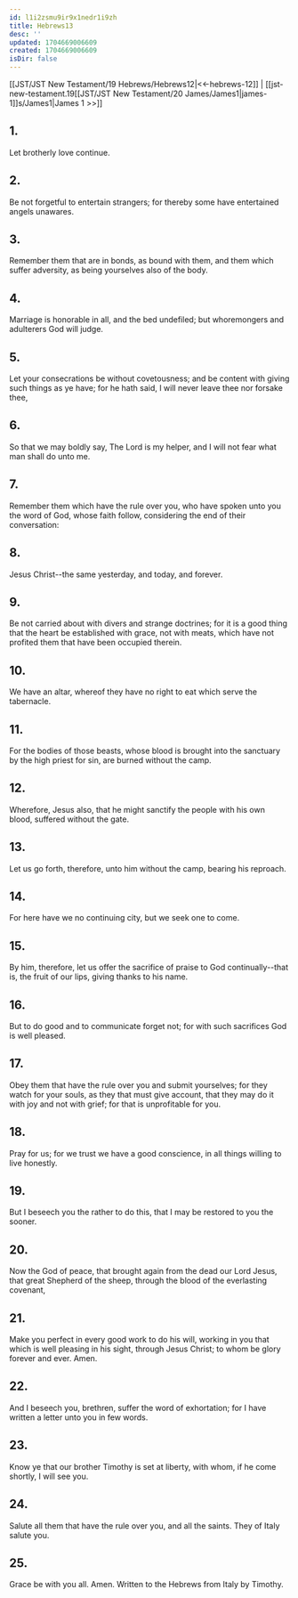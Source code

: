 ```yaml
---
id: l1i2zsmu9ir9x1nedr1i9zh
title: Hebrews13
desc: ''
updated: 1704669006609
created: 1704669006609
isDir: false
---
```

[[JST/JST New Testament/19 Hebrews/Hebrews12|<<-hebrews-12]] | [[jst-new-testament.19[[JST/JST New Testament/20 James/James1|james-1]]s/James1|James 1 >>]]
## 1.
Let brotherly love continue.
## 2.
Be not forgetful to entertain strangers; for thereby some have entertained angels unawares.
## 3.
Remember them that are in bonds, as bound with them, and them which suffer adversity, as being yourselves also of the body.
## 4.
Marriage is honorable in all, and the bed undefiled; but whoremongers and adulterers God will judge.
## 5.
Let your consecrations be without covetousness; and be content with giving such things as ye have; for he hath said, I will never leave thee nor forsake thee,
## 6.
So that we may boldly say, The Lord is my helper, and I will not fear what man shall do unto me.
## 7.
Remember them which have the rule over you, who have spoken unto you the word of God, whose faith follow, considering the end of their conversation:
## 8.
Jesus Christ\--the same yesterday, and today, and forever.
## 9.
Be not carried about with divers and strange doctrines; for it is a good thing that the heart be established with grace, not with meats, which have not profited them that have been occupied therein.
## 10.
We have an altar, whereof they have no right to eat which serve the tabernacle.
## 11.
For the bodies of those beasts, whose blood is brought into the sanctuary by the high priest for sin, are burned without the camp.
## 12.
Wherefore, Jesus also, that he might sanctify the people with his own blood, suffered without the gate.
## 13.
Let us go forth, therefore, unto him without the camp, bearing his reproach.
## 14.
For here have we no continuing city, but we seek one to come.
## 15.
By him, therefore, let us offer the sacrifice of praise to God continually\--that is, the fruit of our lips, giving thanks to his name.
## 16.
But to do good and to communicate forget not; for with such sacrifices God is well pleased.
## 17.
Obey them that have the rule over you and submit yourselves; for they watch for your souls, as they that must give account, that they may do it with joy and not with grief; for that is unprofitable for you.
## 18.
Pray for us; for we trust we have a good conscience, in all things willing to live honestly.
## 19.
But I beseech you the rather to do this, that I may be restored to you the sooner.
## 20.
Now the God of peace, that brought again from the dead our Lord Jesus, that great Shepherd of the sheep, through the blood of the everlasting covenant,
## 21.
Make you perfect in every good work to do his will, working in you that which is well pleasing in his sight, through Jesus Christ; to whom be glory forever and ever. Amen.
## 22.
And I beseech you, brethren, suffer the word of exhortation; for I have written a letter unto you in few words.
## 23.
Know ye that our brother Timothy is set at liberty, with whom, if he come shortly, I will see you.
## 24.
Salute all them that have the rule over you, and all the saints. They of Italy salute you.
## 25.
Grace be with you all. Amen.
Written to the Hebrews from Italy by Timothy. 

